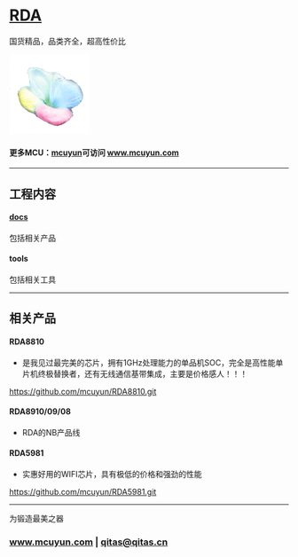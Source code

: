 ﻿# [RDA](https://github.com/mcuyun/RDA) 

国货精品，品类齐全，超高性价比

[![sites](mcuyun/mcuyun.png)](http://www.mcuyun.com)

#### 更多MCU：[mcuyun](https://github.com/mcuyun/whyme)可访问 www.mcuyun.com

---

## 工程内容

#### [docs](docs/README.md)

包括相关产品

#### tools

包括相关工具

---

## 相关产品

#### RDA8810

- 是我见过最完美的芯片，拥有1GHz处理能力的单品机SOC，完全是高性能单片机终极替换者，还有无线通信基带集成，主要是价格感人！！！

https://github.com/mcuyun/RDA8810.git

#### RDA8910/09/08

- RDA的NB产品线

####  RDA5981

- 实惠好用的WIFI芯片，具有极低的价格和强劲的性能

https://github.com/mcuyun/RDA5981.git

---

为锻造最美之器

###  www.mcuyun.com   |    qitas@qitas.cn


